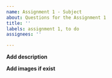 ```yaml
---
name: Assignment 1 - Subject
about: Questions for the Assignment 1
title: ''
labels: assignment 1, to do
assignees: ''

---
```


**Add description**

**Add images if exist**
